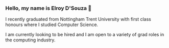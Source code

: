 ### Hello, my name is Elroy D'Souza 👋

I recently graduated from Nottingham Trent University with first class honours where I studied Computer Science.

I am currently looking to be hired and I am open to a variety of grad roles in the computing industry.

<!--
**elroydsouza/elroydsouza** is a ✨ _special_ ✨ repository because its `README.md` (this file) appears on your GitHub profile.

Here are some ideas to get you started:

- 🔭 I’m currently working on ...
- 🌱 I’m currently learning ...
- 👯 I’m looking to collaborate on ...
- 🤔 I’m looking for help with ...
- 💬 Ask me about ...
- 📫 How to reach me: ...
- 😄 Pronouns: ...
- ⚡ Fun fact: ...
-->

